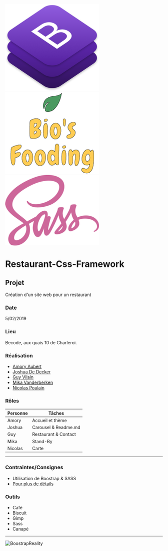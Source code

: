 ![Boostrap](assets/rdsrc/boostrap_readme.png)
![BioFood](assets/rdsrc/logo-restau.png)
![Sass](assets/rdsrc/sass.png)

# Restaurant-Css-Framework

## Projet
Création d'un site web pour un restaurant

### Date 
5/02/2019 
### Lieu
Becode, aux quais 10 de Charleroi.

### Réalisation 
* [Amory Aubert](https://github.com/AmoryAubert)
* [Joshua De Decker](https://github.com/2D1J)
* [Guy Vilain](https://github.com/GuyVil1)
* [Mika Vanderberken](https://github.com/mika0499)
* [Nicolas Poulain](https://github.com/PoulainNicolas)

### Rôles

|Personne    | Tâches                |
|------------|-----------------------|
|Amory       |Accueil et thème       |
|Joshua      |Carousel & Readme.md   |
|Guy         |Restaurant & Contact   |
|Mika        |Stand-By               |
|Nicolas     |Carte                  |

-----------------------

### Contraintes/Consignes
* Utilisation de Boostrap & SASS
* [Pour plus de détails](https://github.com/becodeorg/CRL-Woods-1.9/blob/master/Parcours/01-Prairie/9.Bootstrap/projet.md)

### Outils
* Café
* Biscuit
* Gimp
* Sass
* Canapé

----------------------
![BoostrapReality](https://media.giphy.com/media/1xoKOCXe6lCg3KmbCV/200w_d.gif)



